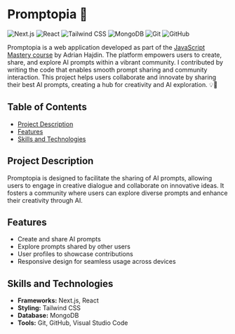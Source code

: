 # Promptopia 🚀

![Next.js](https://img.shields.io/badge/Next.js-000000?style=flat-square&logo=next.js&logoColor=white)
![React](https://img.shields.io/badge/React-61DAFB?style=flat-square&logo=react&logoColor=black)
![Tailwind CSS](https://img.shields.io/badge/Tailwind_CSS-06B6D4?style=flat-square&logo=tailwindcss&logoColor=white)
![MongoDB](https://img.shields.io/badge/MongoDB-47A248?style=flat-square&logo=mongodb&logoColor=white)
![Git](https://img.shields.io/badge/Git-F05032?style=flat-square&logo=git&logoColor=white)
![GitHub](https://img.shields.io/badge/GitHub-181717?style=flat-square&logo=github&logoColor=white)

Promptopia is a web application developed as part of the [JavaScript Mastery course](https://www.instagram.com/javascriptmastery/) by Adrian Hajdin. The platform empowers users to create, share, and explore AI prompts within a vibrant community. I contributed by writing the code that enables smooth prompt sharing and community interaction. This project helps users collaborate and innovate by sharing their best AI prompts, creating a hub for creativity and AI exploration. 💡🤖

## Table of Contents
- [Project Description](#project-description)
- [Features](#features)
- [Skills and Technologies](#skills-and-technologies)

## Project Description

Promptopia is designed to facilitate the sharing of AI prompts, allowing users to engage in creative dialogue and collaborate on innovative ideas. It fosters a community where users can explore diverse prompts and enhance their creativity through AI.

## Features
- Create and share AI prompts
- Explore prompts shared by other users
- User profiles to showcase contributions
- Responsive design for seamless usage across devices

## Skills and Technologies
- **Frameworks:** Next.js, React
- **Styling:** Tailwind CSS
- **Database:** MongoDB
- **Tools:** Git, GitHub, Visual Studio Code
